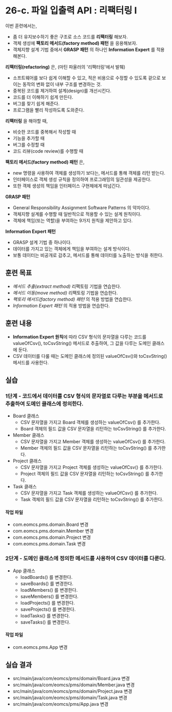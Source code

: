 # 26-c. 파일 입출력 API : 리팩터링 I

이번 훈련에서는,
- 좀 더 유지보수하기 좋은 구조로 소스 코드를 **리팩터링** 해보자.
- 객체 생성에 **팩토리 메서드(factory method) 패턴** 을 응용해보자.
- 객체지향 설계 기법 중에서 **GRASP 패턴** 의 하나인 **Information Expert** 를 적용해본다.

**리팩터링(refactoring)** 은, (마틴 파울러의 '리팩터링'에서 발췌)
- 소프트웨어를 보다 쉽게 이해할 수 있고, 적은 비용으로 수정할 수 있도록
  겉으로 보이는 동작의 변화 없이 내부 구조를 변경하는 것.
- 중복된 코드를 제거하여 설계(design)를 개선시킨다.
- 코드를 더 이해하기 쉽게 만든다.
- 버그를 찾기 쉽게 해준다.
- 프로그램을 빨리 작성하도록 도와준다.

**리팩터링** 을 해야할 때,
- 비슷한 코드를 중복해서 작성할 때
- 기능을 추가할 때
- 버그를 수정할 때
- 코드 리뷰(code review)를 수행할 때

**팩토리 메서드(factory method) 패턴** 은,
- new 명령을 사용하여 객체를 생성하기 보다는, 메서드를 통해 객체를 리턴 받는다.
- 인터페이스로 객체 생성 규칙을 정의하여 프로그래밍의 일관성을 제공한다.
- 또한 객체 생성의 책임을 인터페이스 구현체에게 떠넘긴다.

**GRASP 패턴**
- General Responsibility Assignment Software Patterns 의 약자이다.
- 객체지향 설계를 수행할 때 일반적으로 적용할 수 있는 설계 원칙이다.
- 객체에 책임(또는 역할)을 부여하는 9가지 원칙을 제안하고 있다.

**Information Expert 패턴**
- GRASP 설계 기법 중 하나이다.
- 데이터를 가지고 있는 객체에게 책임을 부여하는 설계 방식이다.
- 보통 데이터는 비공개로 감추고, 메서드를 통해 데이터를 노출하는 방식을 취한다.

## 훈련 목표

- *메서드 추출(extract method)* 리팩토링 기법을 연습한다.
- *메서드 이동(move method)* 리팩토링 기법을 연습한다.
- *팩토리 메서드(factory method) 패턴* 의 적용 방법을 연습한다.
- *Information Expert 패턴* 의 적용 방법을 연습한다.

## 훈련 내용

- **Information Expert 원칙**에 따라
  CSV 형식의 문자열을 다루는 코드를 valueOfCsv(), toCsvString() 메서드로 추출하여,
  그 값을 다루는 도메인 클래스에 둔다.
- CSV 데이터를 다룰 때는 도메인 클래스에 정의된 valueOfCsv()와 toCsvString() 메서드를 사용한다.

## 실습


### 1단계 - 코드에서 데이터를 CSV 형식의 문자열로 다루는 부분을 메서드로 추출하여 도메인 클래스에 정의한다.

- Board 클래스
  - CSV 문자열을 가지고 Board 객체를 생성하는 valueOfCsv() 를 추가한다.
  - Board 객체의 필드 값을 CSV 문자열을 리턴하는 toCsvString() 를 추가한다.
- Member 클래스
  - CSV 문자열을 가지고 Member 객체를 생성하는 valueOfCsv() 를 추가한다.
  - Member 객체의 필드 값을 CSV 문자열을 리턴하는 toCsvString() 를 추가한다.
- Project 클래스
  - CSV 문자열을 가지고 Project 객체를 생성하는 valueOfCsv() 를 추가한다.
  - Project 객체의 필드 값을 CSV 문자열을 리턴하는 toCsvString() 를 추가한다.
- Task 클래스
  - CSV 문자열을 가지고 Task 객체를 생성하는 valueOfCsv() 를 추가한다.
  - Task 객체의 필드 값을 CSV 문자열을 리턴하는 toCsvString() 를 추가한다.

#### 작업 파일

- com.eomcs.pms.domain.Board 변경
- com.eomcs.pms.domain.Member 변경
- com.eomcs.pms.domain.Project 변경
- com.eomcs.pms.domain.Task 변경


### 2단계 - 도메인 클래스에 정의한 메서드를 사용하여 CSV 데이터를 다룬다.

- App 클래스
  - loadBoards() 를 변경한다.
  - saveBoards() 를 변경한다.
  - loadMembers() 를 변경한다.
  - saveMembers() 를 변경한다.
  - loadProjects() 를 변경한다.
  - saveProjects() 를 변경한다.
  - loadTasks() 를 변경한다.
  - saveTasks() 를 변경한다.

#### 작업 파일

- com.eomcs.pms.App 변경


## 실습 결과
- src/main/java/com/eomcs/pms/domain/Board.java 변경
- src/main/java/com/eomcs/pms/domain/Member.java 변경
- src/main/java/com/eomcs/pms/domain/Project.java 변경
- src/main/java/com/eomcs/pms/domain/Task.java 변경
- src/main/java/com/eomcs/pms/App.java 변경
